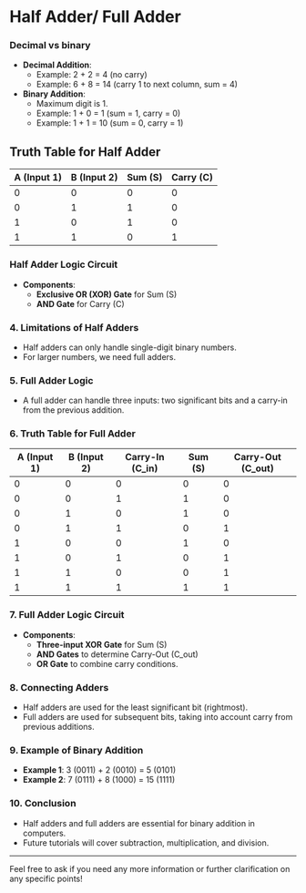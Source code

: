 # Half Adder/ Full Adder

### Decimal vs binary

- **Decimal Addition**:
    - Example: 2 + 2 = 4 (no carry)
    - Example: 6 + 8 = 14 (carry 1 to next column, sum = 4)
- **Binary Addition**:
    - Maximum digit is 1.
    - Example: 1 + 0 = 1 (sum = 1, carry = 0)
    - Example: 1 + 1 = 10 (sum = 0, carry = 1)

## Truth Table for Half Adder

| A (Input 1) | B (Input 2) | Sum (S) | Carry (C) |
| --- | --- | --- | --- |
| 0 | 0 | 0 | 0 |
| 0 | 1 | 1 | 0 |
| 1 | 0 | 1 | 0 |
| 1 | 1 | 0 | 1 |

### Half Adder Logic Circuit

- **Components**:
    - **Exclusive OR (XOR) Gate** for Sum (S)
    - **AND Gate** for Carry (C)

### **4. Limitations of Half Adders**

- Half adders can only handle single-digit binary numbers.
- For larger numbers, we need full adders.

### **5. Full Adder Logic**

- A full adder can handle three inputs: two significant bits and a carry-in from the previous addition.

### **6. Truth Table for Full Adder**

| A (Input 1) | B (Input 2) | Carry-In (C_in) | Sum (S) | Carry-Out (C_out) |
| --- | --- | --- | --- | --- |
| 0 | 0 | 0 | 0 | 0 |
| 0 | 0 | 1 | 1 | 0 |
| 0 | 1 | 0 | 1 | 0 |
| 0 | 1 | 1 | 0 | 1 |
| 1 | 0 | 0 | 1 | 0 |
| 1 | 0 | 1 | 0 | 1 |
| 1 | 1 | 0 | 0 | 1 |
| 1 | 1 | 1 | 1 | 1 |

### **7. Full Adder Logic Circuit**

- **Components**:
    - **Three-input XOR Gate** for Sum (S)
    - **AND Gates** to determine Carry-Out (C_out)
    - **OR Gate** to combine carry conditions.

### **8. Connecting Adders**

- Half adders are used for the least significant bit (rightmost).
- Full adders are used for subsequent bits, taking into account carry from previous additions.

### **9. Example of Binary Addition**

- **Example 1**: 3 (0011) + 2 (0010) = 5 (0101)
- **Example 2**: 7 (0111) + 8 (1000) = 15 (1111)

### **10. Conclusion**

- Half adders and full adders are essential for binary addition in computers.
- Future tutorials will cover subtraction, multiplication, and division.

---

Feel free to ask if you need any more information or further clarification on any specific points!